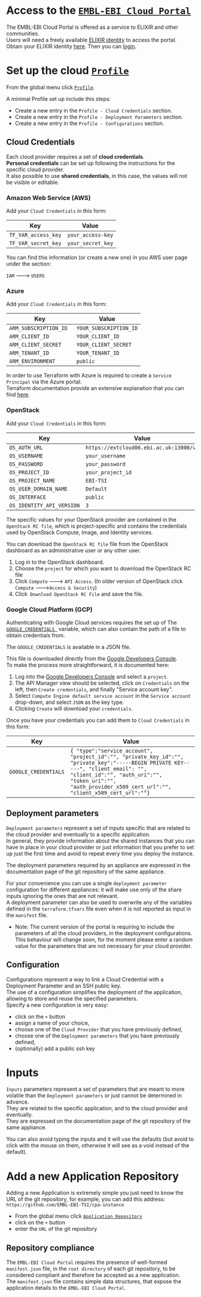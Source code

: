 # Access to the [`EMBL-EBI Cloud Portal`](https://portal.tsi.ebi.ac.uk)

The EMBL-EBI Cloud Portal is offered as a service to ELIXIR and other communities.  
Users will need a freely available [ELIXIR identity](https://www.elixir-europe.org/services/compute/aai) to access the portal.  
Obtain your ELIXIR identity [here](https://www.elixir-europe.org/register). Then you can [login](https://portal.tsi.ebi.ac.uk/welcome/login).


# Set up the cloud [`Profile`](https://portal.tsi.ebi.ac.uk/profile)

From the global menu click [`Profile`](https://portal.tsi.ebi.ac.uk/profile).  

A minimal Profile set up include this steps:

- Create a new entry in the `Profile - Cloud Credentials` section.
- Create a new entry in the `Profile - Deployment Parameters` section.
- Create a new entry in the `Profile - Configurations` section.


## Cloud Credentials

Each cloud provider requires a set of **cloud credentials**.  
**Personal credentials** can be set up following the instructions for the specific cloud provider.  
It also possible to use **shared credentials**, in this case, the values will not be visible or editable.

### Amazon Web Service (AWS)
Add your `Cloud Credentials` in this form:

|Key|Value|
|---|---|
|`TF_VAR_access_key`|`your_access-key`|
|`TF_VAR_secret_key`|`your_secret_key`|

You can find this information (or create a new one) in you AWS user page under the section:

`IAM` ---> `USERS`

### Azure
Add your `Cloud Credentials` in this form:

|Key|Value|
|---|---|
|`ARM_SUBSCRIPTION_ID `|`YOUR_SUBSCRIPTION_ID`|
|`ARM_CLIENT_ID `|`YOUR_CLIENT_ID`|
|`ARM_CLIENT_SECRET `|`YOUR_CLIENT_SECRET`|
|`ARM_TENANT_ID `|`YOUR_TENANT_ID`|
|`ARM_ENVIRONMENT `|`public`|

In order to use Terraform with Azure is required to create a `Service Principal` via the Azure portal.  
Terraform documentation provide an extensive explanation that you can find [here](https://www.terraform.io/docs/providers/azurerm/authenticating_via_service_principal.html#creating-a-service-principal-in-the-azure-portal).

### OpenStack
Add your `Cloud Credentials` in this form:

|Key|Value|
|---|---|
|`OS_AUTH_URL`|`https://extcloud06.ebi.ac.uk:13000/v3`|
|`OS_USERNAME`|`your_username`|
|`OS_PASSWORD`|`your_password`|
|`OS_PROJECT_ID`|`your_project_id `|
|`OS_PROJECT_NAME`|`EBI-TSI`|
|`OS_USER_DOMAIN_NAME`|`Default`|
|`OS_INTERFACE`|`public`|
|`OS_IDENTITY_API_VERSION`|`3`|

The specific values for your OpenStack provider are contained in the `OpenStack RC file`, which is project-specific and contains the credentials used by OpenStack Compute, Image, and Identity services.

You can download the `OpenStack RC file` file from the OpenStack dashboard as an administrative user or any other user.

1. Log in to the OpenStack dashboard.
2. Choose the `project` for which you want to download the OpenStack RC file
3. Click `Compute` ---> `API Access`.
	(In older version of OpenStack click `Compute` --->`Access & Security`)
4. Click` Download OpenStack RC File` and save the file.

### Google Cloud Platform (GCP)

Authenticating with Google Cloud services requires the set up of The [`GOOGLE_CREDENTIALS `](https://developers.google.com/identity/protocols/application-default-credentials#howtheywork)
variable, which can also contain the path of a file to obtain credentials from.

The `GOOGLE_CREDENTIALS` is available in a JSON file.

This file is downloaded directly from the [Google Developers Console](https://console.developers.google.com/).  
To make the process more straightforward, it is documented here:

1. Log into the [Google Developers Console](https://console.developers.google.com/) and select a `project`.
2. The API Manager view should be selected, click on `Credentials` on the left, then `Create credentials`, and finally "Service account key".
3. Select `Compute Engine default service account` in the `Service account` drop-down, and select `JSON` as the key type.
4. Clicking `Create` will download your `credentials`.

Once you have your credentials you can add them to `Cloud Credentials` in this form:

| Key|Value|
|---|---|
|`GOOGLE_CREDENTIALS`| `{ "type":"service_account", "project_id":"", "private_key_id":"", "private_key":"-----BEGIN PRIVATE KEY-----", "client_email": "", "client_id":"", "auth_uri":"", "token_uri":"", "auth_provider_x509_cert_url":"", "client_x509_cert_url":""}`|


## Deployment parameters

`Deployment parameters` represent a set of inputs specific that are related to the cloud provider and eventually to a specific application.  
In general, they provide information about the shared instances that you can have in place in your cloud provider or just information that you prefer to set up just the first time and avoid to repeat every time you deploy the instance.

The deployment parameters required by an appliance are expressed in the documentation page of the git repository of the same appliance.

For your convenience you can use a single `deployment parameter` configuration for different appliances:  it will make use only of the share inputs ignoring the ones that are not relevant.  
A deployment parameter can also be used to overwrite any of the variables defined in the `terraform.tfvars` file even when it is not reported as input in the `manifest` file.  

* Note: The current version of the portal is requiring to include the parameters of all the cloud providers, in the deployment configurations. This behaviour will change soon, for the moment please enter a random value for the parameters that are not necessary for your cloud provider.

## Configuration

Configurations represent a way to link a Cloud Credential with a Deployment Parameter and an SSH public key.  
The use of a configuration simplifies the deployment of the application, allowing to store and reuse the specified parameters.  
Specify a new configuration is very easy:

 - click on the `+`  button
 - assign a name of your choice,
 - choose one of the `Cloud Provider` that you have previously defined,
 - choose one of the `Deployment parameters` that you have previously defined,
 - (optionally) add a public ssh key

# Inputs

`Inputs` parameters represent a set of parameters that are meant to more volatile than the `Deployment parameters` or just cannot be determined in advance.  
They are related to the specific application, and to the cloud provider and eventually.  
They are expressed on the documentation page of the git repository of the same appliance.

You can also avoid typing the inputs and it will use the defaults (but avoid to click with the mouse on them, otherwise it will see as a void instead of the default).

# Add a new Application Repository

Adding a new Application is extremely simple you just need to know the URL of the git repository, for example, you can add this address: `https://github.com/EMBL-EBI-TSI/cpa-instance`

- From the global menu click [`Application Repository`](https://portal.tsi.ebi.ac.uk/repository)
- click on the `+`  button
- enter the `URL` of the git repository

## Repository compliance

The `EMBL-EBI Cloud Portal` requires the presence of well-formed `manifest.json` file, in the `root directory` of each git repository, to be considered compliant and therefore be accepted as a new application.  
The `manifest.json` file contains simple data structures, that expose the application details to the `EMBL-EBI Cloud Portal`.
